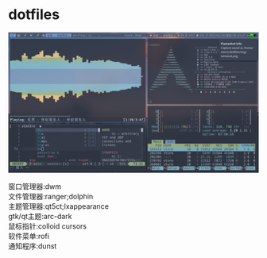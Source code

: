 # dotfiles

![alt desktop](./img/terminal.png)

窗口管理器:dwm  
文件管理器:ranger;dolphin  
主题管理器:qt5ct;lxappearance  
gtk/qt主题:arc-dark  
鼠标指针:colloid cursors  
软件菜单:rofi  
通知程序:dunst  


